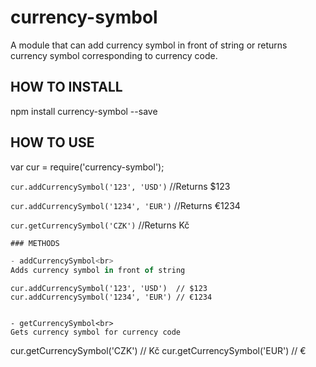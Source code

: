 # currency-symbol
A module that can add currency symbol in front of string or returns currency symbol corresponding to currency code.

## HOW TO INSTALL
npm install currency-symbol --save

## HOW TO USE
var cur = require('currency-symbol');

`cur.addCurrencySymbol('123', 'USD')`
//Returns $123

`cur.addCurrencySymbol('1234', 'EUR')`
//Returns €1234

`cur.getCurrencySymbol('CZK')`
//Returns Kč

```javascript
### METHODS

- addCurrencySymbol<br>
Adds currency symbol in front of string
```
    cur.addCurrencySymbol('123', 'USD')  // $123
    cur.addCurrencySymbol('1234', 'EUR') // €1234
```

- getCurrencySymbol<br>
Gets currency symbol for currency code
```
  cur.getCurrencySymbol('CZK') // Kč
  cur.getCurrencySymbol('EUR') // €
```
